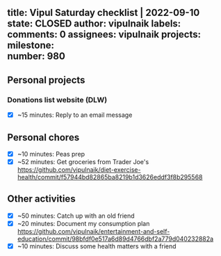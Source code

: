 title:	Vipul Saturday checklist | 2022-09-10
state:	CLOSED
author:	vipulnaik
labels:	
comments:	0
assignees:	vipulnaik
projects:	
milestone:	
number:	980
--
## Personal projects

### Donations list website (DLW)

- [x] ~15 minutes: Reply to an email message

## Personal chores

- [x] ~10 minutes: Peas prep
- [x] ~52 minutes: Get groceries from Trader Joe's https://github.com/vipulnaik/diet-exercise-health/commit/f57944bd82865ba8219b1d3626eddf3f8b295568 

## Other activities

- [x] ~50 minutes: Catch up with an old friend
- [x] ~20 minutes: Document my consumption plan https://github.com/vipulnaik/entertainment-and-self-education/commit/98bfdf0e517a6d89d4766dbf2a779d040232882a 
- [x] ~10 minutes: Discuss some health matters with a friend 
